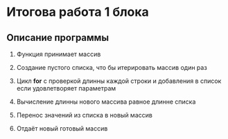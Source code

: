 # Итогова работа 1 блока

## Описание программы

1. Функция принимает массив

2. Создание пустого списка, что бы итерировать массив один раз

3. Цикл **for** с проверкой длинны каждой строки и добавления в список если удовлетворяет параметрам 

4. Вычисление длинны нового массива равное длинне списка

5. Перенос значений из списка в новый массив

6. Отдаёт новый готовый массив